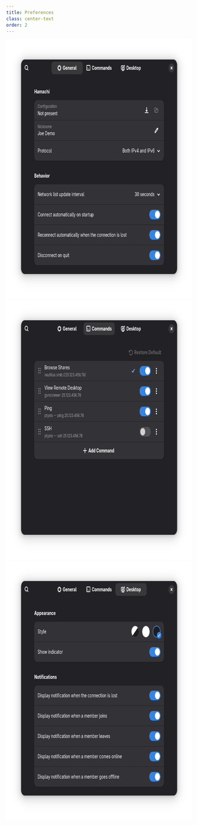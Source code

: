 ```yaml
---
title: Preferences
class: center-text
order: 2
---
```

<div class="row">
  <div class="col">
    <img src="/resources/preferences-general.png" srcset="/resources/preferences-general-2x.png 2x" alt="Preferences General Tab" width="762" height="703" tabindex="0" />
  </div>
  <div class="col">
    <img src="/resources/preferences-commands.png" srcset="/resources/preferences-commands-2x.png 2x" alt="Preferences Commands Tab" width="762" height="703" tabindex="0" />
  </div>
  <div class="col">
    <img src="/resources/preferences-desktop.png" srcset="/resources/preferences-desktop-2x.png 2x" alt="Preferences Desktop Tab" width="762" height="703" tabindex="0" />
  </div>
</div>

